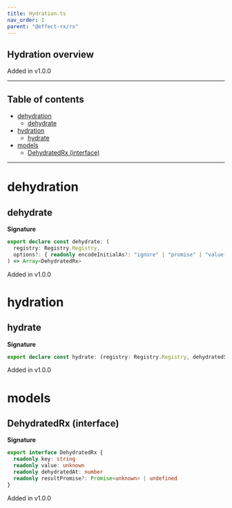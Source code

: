 ```yaml
---
title: Hydration.ts
nav_order: 1
parent: "@effect-rx/rx"
---
```


## Hydration overview

Added in v1.0.0

---

<h2 class="text-delta">Table of contents</h2>

- [dehydration](#dehydration)
  - [dehydrate](#dehydrate)
- [hydration](#hydration)
  - [hydrate](#hydrate)
- [models](#models)
  - [DehydratedRx (interface)](#dehydratedrx-interface)

---

# dehydration

## dehydrate

**Signature**

```ts
export declare const dehydrate: (
  registry: Registry.Registry,
  options?: { readonly encodeInitialAs?: "ignore" | "promise" | "value-only" | undefined }
) => Array<DehydratedRx>
```

Added in v1.0.0

# hydration

## hydrate

**Signature**

```ts
export declare const hydrate: (registry: Registry.Registry, dehydratedState: Iterable<DehydratedRx>) => void
```

Added in v1.0.0

# models

## DehydratedRx (interface)

**Signature**

```ts
export interface DehydratedRx {
  readonly key: string
  readonly value: unknown
  readonly dehydratedAt: number
  readonly resultPromise?: Promise<unknown> | undefined
}
```

Added in v1.0.0
